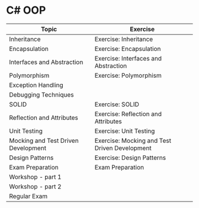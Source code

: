 # C# OOP

| Topic                              | Exercise                                       |
|------------------------------------|------------------------------------------------|
| Inheritance                        | Exercise: Inheritance                          |
| Encapsulation                      | Exercise: Encapsulation                        |
| Interfaces and Abstraction         | Exercise: Interfaces and Abstraction           |
| Polymorphism                       | Exercise: Polymorphism                         |
| Exception Handling                 |                                                |
| Debugging Techniques               |                                                |
| SOLID                              | Exercise: SOLID                                |
| Reflection and Attributes          | Exercise: Reflection and Attributes            |
| Unit Testing                       | Exercise: Unit Testing                         |
| Mocking and Test Driven Development| Exercise: Mocking and Test Driven Development  |
| Design Patterns                    | Exercise: Design Patterns                      |
| Exam Preparation                   | Exam Preparation                               |
| Workshop - part 1                  |                                                |
| Workshop - part 2                  |                                                |
| Regular Exam                       |                                                |

